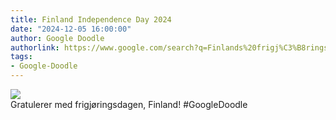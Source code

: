 ```yaml
---
title: Finland Independence Day 2024
date: "2024-12-05 16:00:00"
author: Google Doodle
authorlink: https://www.google.com/search?q=Finlands%20frigj%C3%B8ringsdag
tags:
- Google-Doodle
---
```

<img src="https://www.google.com/logos/doodles/2024/finland-independence-day-2024-6753651837110336-law.gif" referrerpolicy="no-referrer"><br>Gratulerer med frigjøringsdagen, Finland! #GoogleDoodle